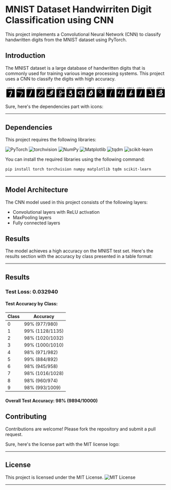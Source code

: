 # MNIST Dataset Handwirriten Digit Classification using CNN

This project implements a Convolutional Neural Network (CNN) to classify handwritten digits from the MNIST dataset using PyTorch.

## Introduction

The MNIST dataset is a large database of handwritten digits that is commonly used for training various image processing systems. This project uses a CNN to classify the digits with high accuracy.

![](MNISTpng.png)

Sure, here's the dependencies part with icons:

---

## Dependencies

This project requires the following libraries:

![PyTorch](https://img.shields.io/badge/PyTorch-%23EE4C2C.svg?style=flat&logo=PyTorch&logoColor=white)
![torchvision](https://img.shields.io/badge/torchvision-%23EE4C2C.svg?style=flat&logo=PyTorch&logoColor=white)
![NumPy](https://img.shields.io/badge/numpy-%23013243.svg?style=flat&logo=numpy&logoColor=white)
![Matplotlib](https://img.shields.io/badge/matplotlib-%23ffffff.svg?style=flat&logo=matplotlib&logoColor=black)
![tqdm](https://img.shields.io/badge/tqdm-%2300BFFF.svg?style=flat)
![scikit-learn](https://img.shields.io/badge/scikit--learn-%23F7931E.svg?style=flat&logo=scikit-learn&logoColor=white)

You can install the required libraries using the following command:

```bash
pip install torch torchvision numpy matplotlib tqdm scikit-learn
```

---
## Model Architecture

The CNN model used in this project consists of the following layers:

- Convolutional layers with ReLU activation
- MaxPooling layers
- Fully connected layers

## Results

The model achieves a high accuracy on the MNIST test set. 
Here's the results section with the accuracy by class presented in a table format:

---

## Results

### Test Loss: 0.032940

#### Test Accuracy by Class:

| Class | Accuracy |
|-------|----------|
| 0     | 99% (977/980) |
| 1     | 99% (1128/1135) |
| 2     | 98% (1020/1032) |
| 3     | 99% (1000/1010) |
| 4     | 98% (971/982) |
| 5     | 99% (884/892) |
| 6     | 98% (945/958) |
| 7     | 98% (1016/1028) |
| 8     | 98% (960/974) |
| 9     | 98% (993/1009) |

#### Overall Test Accuracy: 98% (9894/10000)

## Contributing

Contributions are welcome! Please fork the repository and submit a pull request.

Sure, here's the license part with the MIT license logo:

---

## License

This project is licensed under the MIT License. ![MIT License](https://img.shields.io/badge/License-MIT-yellow.svg)

---
